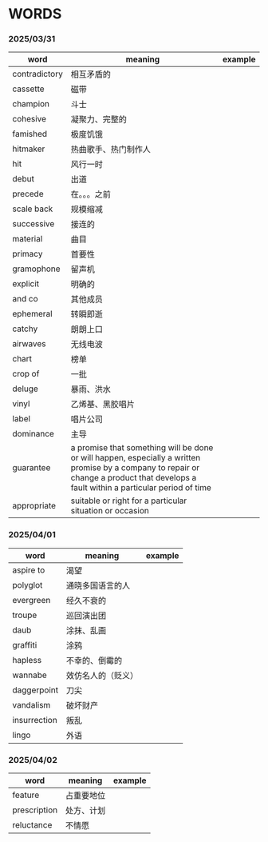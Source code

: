 # WORDS

### 2025/03/31

| word | meaning | example |
| ---- | ------- | ------- |
| contradictory   |  相互矛盾的      |         |
| cassette   | 磁带       |         |
| champion  |斗士         |         |
| cohesive  |凝聚力、完整的         |         |
| famished  |极度饥饿         |         |
| hitmaker  |热曲歌手、热门制作人         |         |
| hit  |风行一时         |         |
| debut  |出道         |         |
| precede  |在。。。之前         |         |
| scale back  |规模缩减         |         |
| successive  |接连的         |         |
| material  |曲目         |         |
| primacy  |首要性         |         |
| gramophone  |留声机         |         |
| explicit  |明确的         |         |
| and co  |其他成员         |         |
| ephemeral  |转瞬即逝         |         |
| catchy  |朗朗上口         |         |
| airwaves  |无线电波         |         |
| chart  |榜单         |         |
| crop of  |一批         |         |
| deluge  |暴雨、洪水         |         |
| vinyl  |乙烯基、黑胶唱片         |         |
| label  |唱片公司         |         |
| dominance  |主导         |         |
| guarantee  |a promise that something will be done or will happen, especially a written promise by a company to repair or change a product that develops a fault within a particular period of time |         |
| appropriate  |suitable or right for a particular situation or occasion |         |

### 2025/04/01

| word | meaning | example |
| ---- | ------- | ------- |
| aspire to  |渴望         |         |
| polyglot  |通晓多国语言的人         |         |
| evergreen  |经久不衰的         |         |
| troupe  |巡回演出团         |         |
| daub  |涂抹、乱画         |         |
| graffiti  |涂鸦         |         |
| hapless  |不幸的、倒霉的         |         |
| wannabe  |效仿名人的（贬义）         |         |
| daggerpoint  |刀尖         |         |
| vandalism  |破坏财产         |         |
| insurrection  |叛乱         |         |
| lingo  |外语         |         |

### 2025/04/02

| word | meaning | example |
| ---- | ------- | ------- |
|feature|占重要地位||
|prescription|处方、计划||
|reluctance|不情愿||

